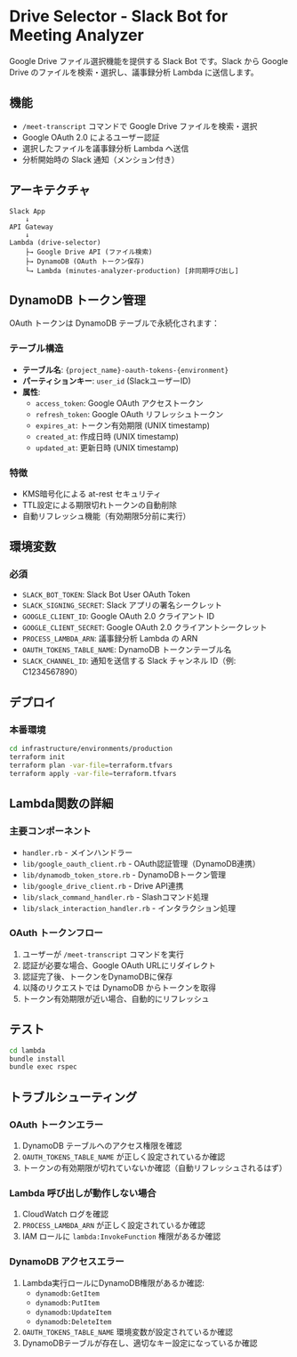 # Drive Selector - Slack Bot for Meeting Analyzer

Google Drive ファイル選択機能を提供する Slack Bot です。Slack から Google Drive のファイルを検索・選択し、議事録分析 Lambda に送信します。

## 機能

- `/meet-transcript` コマンドで Google Drive ファイルを検索・選択
- Google OAuth 2.0 によるユーザー認証
- 選択したファイルを議事録分析 Lambda へ送信
- 分析開始時の Slack 通知（メンション付き）

## アーキテクチャ

```
Slack App
    ↓
API Gateway
    ↓
Lambda (drive-selector)
    ├→ Google Drive API (ファイル検索)
    ├→ DynamoDB (OAuth トークン保存)
    └→ Lambda (minutes-analyzer-production) [非同期呼び出し]
```

## DynamoDB トークン管理

OAuth トークンは DynamoDB テーブルで永続化されます：

### テーブル構造
- **テーブル名**: `{project_name}-oauth-tokens-{environment}`
- **パーティションキー**: `user_id` (SlackユーザーID)
- **属性**:
  - `access_token`: Google OAuth アクセストークン
  - `refresh_token`: Google OAuth リフレッシュトークン
  - `expires_at`: トークン有効期限 (UNIX timestamp)
  - `created_at`: 作成日時 (UNIX timestamp)
  - `updated_at`: 更新日時 (UNIX timestamp)

### 特徴
- KMS暗号化による at-rest セキュリティ
- TTL設定による期限切れトークンの自動削除
- 自動リフレッシュ機能（有効期限5分前に実行）

## 環境変数

### 必須

- `SLACK_BOT_TOKEN`: Slack Bot User OAuth Token
- `SLACK_SIGNING_SECRET`: Slack アプリの署名シークレット
- `GOOGLE_CLIENT_ID`: Google OAuth 2.0 クライアント ID
- `GOOGLE_CLIENT_SECRET`: Google OAuth 2.0 クライアントシークレット
- `PROCESS_LAMBDA_ARN`: 議事録分析 Lambda の ARN
- `OAUTH_TOKENS_TABLE_NAME`: DynamoDB トークンテーブル名
- `SLACK_CHANNEL_ID`: 通知を送信する Slack チャンネル ID（例: C1234567890）

## デプロイ

### 本番環境

```bash
cd infrastructure/environments/production
terraform init
terraform plan -var-file=terraform.tfvars
terraform apply -var-file=terraform.tfvars
```

## Lambda関数の詳細

### 主要コンポーネント

- `handler.rb` - メインハンドラー
- `lib/google_oauth_client.rb` - OAuth認証管理（DynamoDB連携）
- `lib/dynamodb_token_store.rb` - DynamoDBトークン管理
- `lib/google_drive_client.rb` - Drive API連携
- `lib/slack_command_handler.rb` - Slashコマンド処理
- `lib/slack_interaction_handler.rb` - インタラクション処理

### OAuth トークンフロー

1. ユーザーが `/meet-transcript` コマンドを実行
2. 認証が必要な場合、Google OAuth URLにリダイレクト
3. 認証完了後、トークンをDynamoDBに保存
4. 以降のリクエストでは DynamoDB からトークンを取得
5. トークン有効期限が近い場合、自動的にリフレッシュ

## テスト

```bash
cd lambda
bundle install
bundle exec rspec
```

## トラブルシューティング

### OAuth トークンエラー

1. DynamoDB テーブルへのアクセス権限を確認
2. `OAUTH_TOKENS_TABLE_NAME` が正しく設定されているか確認
3. トークンの有効期限が切れていないか確認（自動リフレッシュされるはず）

### Lambda 呼び出しが動作しない場合

1. CloudWatch ログを確認
2. `PROCESS_LAMBDA_ARN` が正しく設定されているか確認
3. IAM ロールに `lambda:InvokeFunction` 権限があるか確認

### DynamoDB アクセスエラー

1. Lambda実行ロールにDynamoDB権限があるか確認:
   - `dynamodb:GetItem`
   - `dynamodb:PutItem`
   - `dynamodb:UpdateItem`
   - `dynamodb:DeleteItem`
2. `OAUTH_TOKENS_TABLE_NAME` 環境変数が設定されているか確認
3. DynamoDBテーブルが存在し、適切なキー設定になっているか確認
